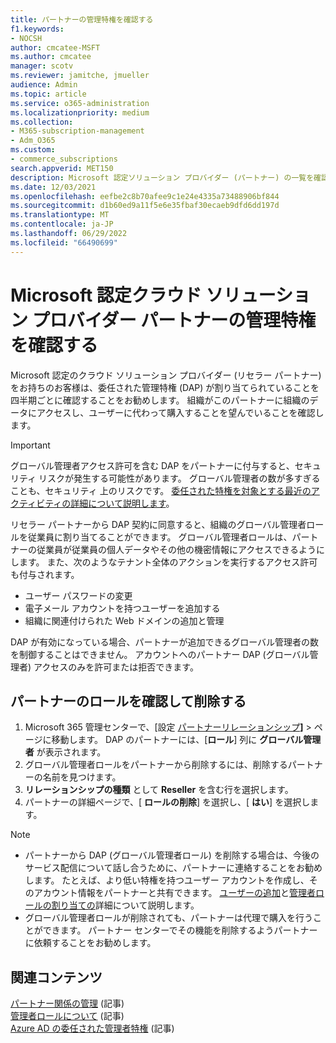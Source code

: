 ```yaml
---
title: パートナーの管理特権を確認する
f1.keywords:
- NOCSH
author: cmcatee-MSFT
ms.author: cmcatee
manager: scotv
ms.reviewer: jamitche, jmueller
audience: Admin
ms.topic: article
ms.service: o365-administration
ms.localizationpriority: medium
ms.collection:
- M365-subscription-management
- Adm_O365
ms.custom:
- commerce_subscriptions
search.appverid: MET150
description: Microsoft 認定ソリューション プロバイダー (パートナー) の一覧を確認して、ユーザーが持つ管理者特権と、それらの特権を削除する方法を確認する方法について説明します。
ms.date: 12/03/2021
ms.openlocfilehash: eefbe2c8b70afee9c1e24e4335a73488906bf844
ms.sourcegitcommit: d1b60ed9a11f5e6e35fbaf30ecaeb9dfd6dd197d
ms.translationtype: MT
ms.contentlocale: ja-JP
ms.lasthandoff: 06/29/2022
ms.locfileid: "66490699"
---
```

# <a name="review-microsoft-certified-cloud-solution-provider-partner-administrative-privileges"></a>Microsoft 認定クラウド ソリューション プロバイダー パートナーの管理特権を確認する

Microsoft 認定のクラウド ソリューション プロバイダー (リセラー パートナー) をお持ちのお客様は、委任された管理特権 (DAP) が割り当てられていることを四半期ごとに確認することをお勧めします。 組織がこのパートナーに組織のデータにアクセスし、ユーザーに代わって購入することを望んでいることを確認します。

> [!IMPORTANT]
> グローバル管理者アクセス許可を含む DAP をパートナーに付与すると、セキュリティ リスクが発生する可能性があります。 グローバル管理者の数が多すぎることも、セキュリティ 上のリスクです。 [委任された特権を対象とする最近のアクティビティの詳細について説明します](https://www.microsoft.com/security/blog/2021/10/25/nobelium-targeting-delegated-administrative-privileges-to-facilitate-broader-attacks/)。

リセラー パートナーから DAP 契約に同意すると、組織のグローバル管理者ロールを従業員に割り当てることができます。 グローバル管理者ロールは、パートナーの従業員が従業員の個人データやその他の機密情報にアクセスできるようにします。 また、次のようなテナント全体のアクションを実行するアクセス許可も付与されます。

- ユーザー パスワードの変更
- 電子メール アカウントを持つユーザーを追加する
- 組織に関連付けられた Web ドメインの追加と管理

DAP が有効になっている場合、パートナーが追加できるグローバル管理者の数を制御することはできません。 アカウントへのパートナー DAP (グローバル管理者) アクセスのみを許可または拒否できます。

## <a name="review-and-remove-roles-from-partners"></a>パートナーのロールを確認して削除する

1. Microsoft 365 管理センターで、[設定 <a href="https://go.microsoft.com/fwlink/p/?linkid=2074649" target="_blank">パートナーリレーションシップ</a>**]** >  ページに移動します。 DAP のパートナーには、[**ロール**] 列に **グローバル管理者** が表示されます。
2. グローバル管理者ロールをパートナーから削除するには、削除するパートナーの名前を見つけます。
3. **リレーションシップの種類** として **Reseller** を含む行を選択します。
4. パートナーの詳細ページで、[ **ロールの削除**] を選択し、[ **はい**] を選択します。

> [!NOTE]
>
> - パートナーから DAP (グローバル管理者ロール) を削除する場合は、今後のサービス配信について話し合うために、パートナーに連絡することをお勧めします。 たとえば、より低い特権を持つユーザー アカウントを作成し、そのアカウント情報をパートナーと共有できます。 [ユーザーの追加](../admin/add-users/add-users.md)と[管理者ロールの割り当ての](../admin/add-users/assign-admin-roles.md)詳細について説明します。
> - グローバル管理者ロールが削除されても、パートナーは代理で購入を行うことができます。 パートナー センターでその機能を削除するようパートナーに依頼することをお勧めします。

## <a name="related-content"></a>関連コンテンツ

[パートナー関係の管理](manage-partners.md) (記事)\
[管理者ロールについて](../admin/add-users/about-admin-roles.md) (記事)\
[Azure AD の委任された管理者特権](/partner-center/customers-revoke-admin-privileges#delegated-admin-privileges-in-azure-ad) (記事)
